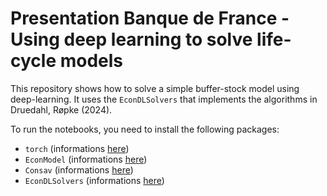 # Presentation Banque de France - Using deep learning to solve life-cycle models

This repository shows how to solve a simple buffer-stock model using deep-learning. It uses the `EconDLSolvers` that implements the algorithms in Druedahl, Røpke (2024). 

To run the notebooks,  you need to install the following packages:

- `torch` (informations [here](https://github.com/pytorch/pytorch))
- `EconModel` (informations [here](https://github.com/NumEconCopenhagen/EconModel))
- `Consav` (informations [here](https://github.com/NumEconCopenhagen/ConsumptionSaving))
- `EconDLSolvers` (informations [here](https://github.com/NumEconCopenhagen/EconDLSolvers))

